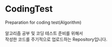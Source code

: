 # CodingTest
Preparation for coding test(Algorithm)<br><br>
알고리즘 공부 및 코딩 테스트 준비를 위해서<br>
작성한 코드를 주기적으로 업로드하는 Repository입니다.
